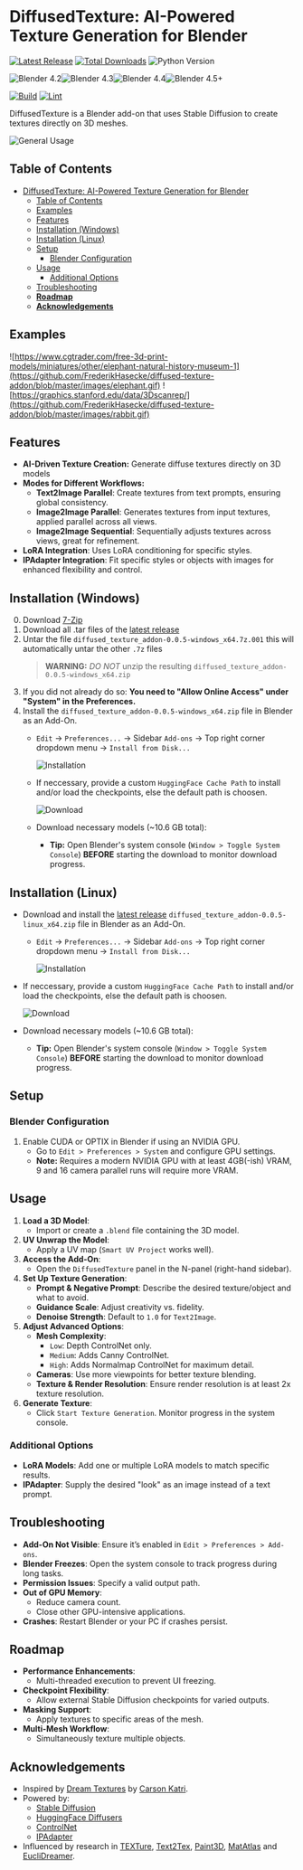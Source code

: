# DiffusedTexture: AI-Powered Texture Generation for Blender
[![Latest Release](https://flat.badgen.net/github/release/FrederikHasecke/diffused-texture-addon)](https://github.com/FrederikHasecke/diffused-texture-addon/releases/latest)
[![Total Downloads](https://img.shields.io/github/downloads/FrederikHasecke/diffused-texture-addon/total?style=flat-square)](https://github.com/FrederikHasecke/diffused-texture-addon/releases/latest)
![Python Version](https://img.shields.io/badge/Python-3.11-blue?style=flat-square)

![Blender 4.2](https://img.shields.io/badge/Blender-4.2-blue?style=flat-square)![Blender 4.3](https://img.shields.io/badge/Blender-4.3-blue?style=flat-square)![Blender 4.4](https://img.shields.io/badge/Blender-4.4-blue?style=flat-square)![Blender 4.5+](https://img.shields.io/badge/Blender-4.5%2B-blue?style=flat-square)


[![Build](https://github.com/FrederikHasecke/diffused-texture-addon/actions/workflows/ci.yml/badge.svg)](https://github.com/FrederikHasecke/diffused-texture-addon/actions/workflows/ci.yml)
[![Lint](https://github.com/FrederikHasecke/diffused-texture-addon/actions/workflows/ci.yml/badge.svg?label=ruff)](https://github.com/FrederikHasecke/diffused-texture-addon/actions/workflows/ci.yml)

DiffusedTexture is a Blender add-on that uses Stable Diffusion to create textures directly on 3D meshes.

![General Usage](https://github.com/FrederikHasecke/diffused-texture-addon/blob/master/images/usage.gif)

## Table of Contents
- [DiffusedTexture: AI-Powered Texture Generation for Blender](#diffusedtexture-ai-powered-texture-generation-for-blender)
  - [Table of Contents](#table-of-contents)
  - [Examples](#examples)
  - [Features](#features)
  - [Installation (Windows)](#installation-windows)
  - [Installation (Linux)](#installation-linux)
  - [Setup](#setup)
    - [Blender Configuration](#blender-configuration)
  - [Usage](#usage)
    - [Additional Options](#additional-options)
  - [Troubleshooting](#troubleshooting)
  - [**Roadmap**](#roadmap)
  - [**Acknowledgements**](#acknowledgements)

## Examples
![https://www.cgtrader.com/free-3d-print-models/miniatures/other/elephant-natural-history-museum-1](https://github.com/FrederikHasecke/diffused-texture-addon/blob/master/images/elephant.gif)
![https://graphics.stanford.edu/data/3Dscanrep/](https://github.com/FrederikHasecke/diffused-texture-addon/blob/master/images/rabbit.gif)


## Features
- **AI-Driven Texture Creation:** Generate diffuse textures directly on 3D models
- **Modes for Different Workflows:**
  - **Text2Image Parallel**: Create textures from text prompts, ensuring global consistency.
  - **Image2Image Parallel**: Generates textures from input textures, applied parallel across all views.
  - **Image2Image Sequential**: Sequentially adjusts textures across views, great for refinement.
- **LoRA Integration**: Uses LoRA conditioning for specific styles.
- **IPAdapter Integration**: Fit specific styles or objects with images for enhanced flexibility and control.

## Installation (Windows)
0. Download [7-Zip](https://7-zip.de/download.html) 
1. Download all .tar files of the [latest release](https://github.com/FrederikHasecke/diffused-texture-addon/releases/latest)
2. Untar the file `diffused_texture_addon-0.0.5-windows_x64.7z.001` this will automatically untar the other `.7z` files
    >**WARNING:**    _DO NOT_ unzip the resulting `diffused_texture_addon-0.0.5-windows_x64.zip`
3. If you did not already do so: **__You need to "Allow Online Access" under "System" in the Preferences.__**
4. Install the `diffused_texture_addon-0.0.5-windows_x64.zip` file in Blender as an Add-On.
    -  `Edit` -> `Preferences...` -> Sidebar `Add-ons` -> Top right corner dropdown menu -> `Install from Disk...`
    
        ![Installatíon](https://github.com/FrederikHasecke/diffused-texture-addon/blob/master/images/install.png)
    - If neccessary, provide a custom `HuggingFace Cache Path` to install and/or load the checkpoints, else the default path is choosen.

        ![Download](https://github.com/FrederikHasecke/diffused-texture-addon/blob/master/images/download.png)
    - Download necessary models (~10.6 GB total):
      - **Tip:** Open Blender's system console (`Window > Toggle System Console`) __BEFORE__ starting the download to monitor download progress.

## Installation (Linux)
- Download and install the [latest release](https://github.com/FrederikHasecke/diffused-texture-addon/releases/latest) `diffused_texture_addon-0.0.5-linux_x64.zip` file in Blender as an Add-On.

  - `Edit` -> `Preferences...` -> Sidebar `Add-ons` -> Top right corner dropdown menu -> `Install from Disk...`

    ![Installatíon](https://github.com/FrederikHasecke/diffused-texture-addon/blob/master/images/install.png)

- If neccessary, provide a custom `HuggingFace Cache Path` to install and/or load the checkpoints, else the default path is choosen.

  ![Download](https://github.com/FrederikHasecke/diffused-texture-addon/blob/master/images/download.png)

- Download necessary models (~10.6 GB total):

  - **Tip:** Open Blender's system console (`Window > Toggle System Console`) __BEFORE__ starting the download to monitor download progress.

## Setup
### Blender Configuration
1. Enable CUDA or OPTIX in Blender if using an NVIDIA GPU.
     - Go to `Edit > Preferences > System` and configure GPU settings.
     - **Note:** Requires a modern NVIDIA GPU with at least 4GB(-ish) VRAM, 9 and 16 camera parallel runs will require more VRAM.

## Usage

1. **Load a 3D Model**:
   - Import or create a `.blend` file containing the 3D model.
2. **UV Unwrap the Model**:
   - Apply a UV map (`Smart UV Project` works well).
3. **Access the Add-On**:
   - Open the `DiffusedTexture` panel in the N-panel (right-hand sidebar).
4. **Set Up Texture Generation**:
   - **Prompt & Negative Prompt**: Describe the desired texture/object and what to avoid.
   - **Guidance Scale**: Adjust creativity vs. fidelity.
   - **Denoise Strength**: Default to `1.0` for `Text2Image`.
5. **Adjust Advanced Options**:
   - **Mesh Complexity**:
     - `Low`: Depth ControlNet only.
     - `Medium`: Adds Canny ControlNet.
     - `High`: Adds Normalmap ControlNet for maximum detail.
   - **Cameras**: Use more viewpoints for better texture blending.
   - **Texture & Render Resolution**: Ensure render resolution is at least 2x texture resolution.
6. **Generate Texture**:
   - Click `Start Texture Generation`. Monitor progress in the system console.


### Additional Options
- **LoRA Models**: Add one or multiple LoRA models to match specific results.
- **IPAdapter**: Supply the desired "look" as an image instead of a text prompt.

## Troubleshooting
- **Add-On Not Visible**: Ensure it’s enabled in `Edit > Preferences > Add-ons`.
- **Blender Freezes**: Open the system console to track progress during long tasks.
- **Permission Issues**: Specify a valid output path.
- **Out of GPU Memory**:
  - Reduce camera count.
  - Close other GPU-intensive applications.
- **Crashes**: Restart Blender or your PC if crashes persist.

## **Roadmap**
- **Performance Enhancements**:
  - Multi-threaded execution to prevent UI freezing.
- **Checkpoint Flexibility**:
  - Allow external Stable Diffusion checkpoints for varied outputs.
- **Masking Support**:
  - Apply textures to specific areas of the mesh.
- **Multi-Mesh Workflow**:
  - Simultaneously texture multiple objects.

## **Acknowledgements**
- Inspired by [Dream Textures](https://github.com/carson-katri/dream-textures) by [Carson Katri](https://github.com/carson-katri).
- Powered by:
  - [Stable Diffusion](https://arxiv.org/pdf/2112.10752)
  - [HuggingFace Diffusers](https://huggingface.co/docs/diffusers/index)
  - [ControlNet](https://arxiv.org/pdf/2302.05543)
  - [IPAdapter](https://arxiv.org/pdf/2308.06721)
- Influenced by research in [TEXTure](https://arxiv.org/pdf/2302.01721), [Text2Tex](https://arxiv.org/pdf/2303.11396), [Paint3D](https://arxiv.org/pdf/2312.13913), [MatAtlas](https://arxiv.org/pdf/2404.02899) and [EucliDreamer](https://arxiv.org/pdf/2404.10279).

